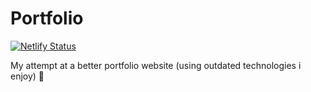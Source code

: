 # Portfolio
[![Netlify Status](https://api.netlify.com/api/v1/badges/d5d0a7a5-9e40-4eca-a9ab-a9588e43d4fd/deploy-status)](https://app.netlify.com/sites/madhav-somanath/deploys)

My attempt at a better portfolio website (using outdated technologies i enjoy) 🚀
